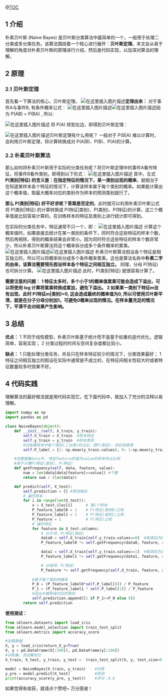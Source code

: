 ﻿@[TOC](目录)
## 1 介绍
朴素贝叶斯 (Naive Bayes) 是贝叶斯分类算法中最简单的一个，一般用于处理二分类或多分类任务。该算法围绕着一个核心进行展开：**贝叶斯定理**。本文会从易于理解的角度对朴素贝叶斯的原理进行介绍，然后是代码实现，以加深对算法的理解。
## 2 原理
### 2.1 贝叶斯定理
首先看一下算法的核心，贝叶斯定理。
![在这里插入图片描述](https://img-blog.csdnimg.cn/202007300939435.png#pic_center)**定理由来：**
对于事件A与事件B, 有条件概率公式：
![在这里插入图片描述](https://img-blog.csdnimg.cn/20200730094308680.png#pic_center)![在这里插入图片描述](https://img-blog.csdnimg.cn/20200730094348467.png#pic_center)因为 P(AB) = P(BA) , 所以:

![在这里插入图片描述](https://img-blog.csdnimg.cn/20200730094540237.png#pic_center)
将 P(A) 除到左边，即得到贝叶斯定理：

![在这里插入图片描述](https://img-blog.csdnimg.cn/202007300939435.png#pic_center#pic_center)贝叶斯定理有什么用呢？
一般对于 P(B|A) 难以计算时，会利用贝叶斯定理，将计算转换成对 P(A|B)、P(B)、P(A)的计算。

### 2.2 朴素贝叶斯算法
那么如何将朴素贝叶斯用于实际的分类任务呢？将贝叶斯定理中的事件A看作特征，将事件B看作类别，即得到以下形式：
![在这里插入图片描述](https://img-blog.csdnimg.cn/20200730095613396.png#pic_center)
其中，左式 **P(类别|特征) 的含义是：在指定特征的情况下，某一类别出现的概率**。就相当于在知道某样本各个特征的情况下，计算该样本属于每个类别的概率。如果能计算出这个概率值，取最大概率对应的类别作为样本的预测类别就行了。

**那么 P(类别|特征) 好不好求呢？答案是否定的**。此时就可以利用朴素贝叶斯公式将 P(类别|特征) 的计算转换成 P(特征|类别)、P(类别)、P(特征)的计算，这三个概率值是比较容易计算的，在训练样本的特征及类别上进行统计即可得到。

在实际的分类任务中，特征通常不只一个，即：
![在这里插入图片描述](https://img-blog.csdnimg.cn/20200730101359577.png#pic_center)
计算这个概率值时，如果直接去统计在某一类别的条件下，同时符合这些特征的样本个数，然后再相除，得到的概率结果会非常小。因为同时符合这些特征的样本个数非常少，所以朴素贝叶斯算法将这个概率拆分成多个条件概率的累乘。
![在这里插入图片描述](https://img-blog.csdnimg.cn/20200730102106653.png)![在这里插入图片描述](https://img-blog.csdnimg.cn/2020073010212479.png#pic_center)
朴素贝叶斯算法假设各个特征是相互独立的，所以可以将概率拆分成多个条件概率累乘。这也是算法名称中**朴素二字的由来，该算法需要预先假设样本各个特征之间相互独立。** 
同理，分母 P(特征) 也可拆分计算。
![在这里插入图片描述](https://img-blog.csdnimg.cn/20200730102817162.png#pic_center)
此时，P(类别|特征) 就很容易计算了。

**需要注意的问题：**
**1 特征太多时，多个小于1的概率值累乘可能会造成下溢出，可以将使用 log 计算将累乘转换成累加，避免下溢出。
2 如果某一类别下特征m没有出现，此时 P(特征m|类别)=0,  这会造成最终的概率值为0, 所以可使用贝叶斯平滑，就是在分子分母分别加1，可避免0概率出现的情况。在样本量充足的情况下，平滑不会对结果产生影响。**


## 3 总结
**优点：**
1 不同于线性模型，朴素贝叶斯基于统计而不是基于权重的迭代优化，逻辑简单，容易实现；
2 分类过程的时间与空间复杂度都比较小。

**缺点：**
1 只能处理分类任务，并且只在样本特征较少的情况下，分类效果最好；
1 特征之间相互独立的假设在实际中通常是不成立的，在特征间相关性较大时或者特征数量较多时效果不好。



## 4 代码实践
理解算法的最好做法就是用代码实现它。在下面代码中，我加入了充分的注释以易理解。

```python
import numpy as np
import pandas as pd

class NaiveBayes(object):
    def __init__(self, X_train, y_train):
        self.X_train = X_train	#样本特征
        self.y_train = y_train	#样本类别
        #训练集样本中每个类别(二分类)的占比，即P(类别)，供后续使用
        self.P_label = {1: np.mean(y_train.values), 0: 1-np.mean(y_train.values)}

    #在数据集data中, 特征feature的值为value的样本所占比例
    #用于计算P(特征|类别)、P(特征)
    def getFrequency(self, data, feature, value):
        num = len(data[data[feature]==value]) #个数
        return num / (len(data))

    def predict(self, X_test):
        self.prediction = [] #预测类别
        # 遍历样本
        for i in range(len(X_test)):
            x = X_test.iloc[i]      # 第i个样本
            P_feature_label0 = 1    # P(特征|类别0)之和
            P_feature_label1 = 1    # P(特征|类别1)之和
            P_feature = 1           # P(特征)之和
            # 遍历特征
            for feature in X_test.columns:
                # 分子项，P(特征|类别)
                data0 = self.X_train[self.y_train.values==0]  #取类别为0的样本
                P_feature_label0 *= self.getFrequency(data0, feature, x[feature]) #计算P(feature|0)

                data1 = self.X_train[self.y_train.values==1]  #取类别为1的样本
                P_feature_label1 *= self.getFrequency(data1, feature, x[feature]) #计算P(feature|1)

                # 分母项，P(特征)
                P_feature *= self.getFrequency(self.X_train, feature, x[feature])
	
			#属于每个类别的概率
            P_0 = (P_feature_label0*self.P_label[0]) / P_feature
            P_1 = (P_feature_label1 * self.P_label[1]) / P_feature
            #选出大概率值对应的类别
            self.prediction.append([1 if P_1>=P_0 else 0])
        return self.prediction
```

**使用测试：**

```python
from sklearn.datasets import load_iris
from sklearn.model_selection import train_test_split
from sklearn.metrics import accuracy_score

#加载数据
X, y = load_iris(return_X_y=True)
X, y = pd.DataFrame(X[:100]), pd.DataFrame(y[:100])
#训练集、测试集划分
X_train, X_test, y_train, y_test =  train_test_split(X, y, test_size=0.3)

model = NaiveBayes(X_train, y_train)	#训练
y_pre = model.predict(X_test)			#预测
print(accuracy_score(y_pre, y_test))  	#评分：0.8
```

如果觉得有收获，就请点个赞吧~
万分感谢！

